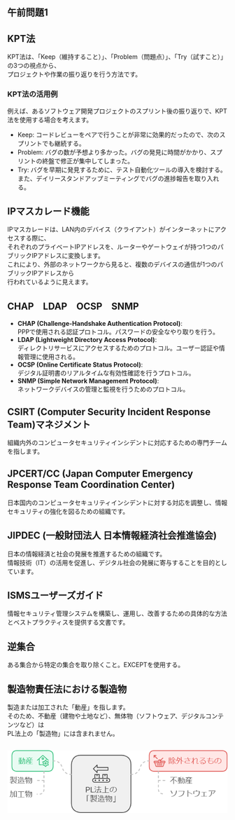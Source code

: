 ## 午前問題1

## KPT法

KPT法は、「Keep（維持すること）」、「Problem（問題点）」、「Try（試すこと）」の3つの視点から、  
プロジェクトや作業の振り返りを行う方法です。

### KPT法の活用例

例えば、あるソフトウェア開発プロジェクトのスプリント後の振り返りで、KPT法を使用する場合を考えます。

- Keep: コードレビューをペアで行うことが非常に効果的だったので、次のスプリントでも継続する。
- Problem: バグの数が予想より多かった。バグの発見に時間がかかり、スプリントの終盤で修正が集中してしまった。
- Try: バグを早期に発見するために、テスト自動化ツールの導入を検討する。  
   また、デイリースタンドアップミーティングでバグの進捗報告を取り入れる。

## IPマスカレード機能

IPマスカレードは、LAN内のデバイス（クライアント）がインターネットにアクセスする際に、  
それぞれのプライベートIPアドレスを、ルーターやゲートウェイが持つ1つのパブリックIPアドレスに変換します。  
これにより、外部のネットワークから見ると、複数のデバイスの通信が1つのパブリックIPアドレスから  
行われているように見えます。

## CHAP　LDAP　OCSP　SNMP

- **CHAP (Challenge-Handshake Authentication Protocol)**:  
   PPPで使用される認証プロトコル。パスワードの安全なやり取りを行う。
- **LDAP (Lightweight Directory Access Protocol)**:  
   ディレクトリサービスにアクセスするためのプロトコル。ユーザー認証や情報管理に使用される。
- **OCSP (Online Certificate Status Protocol)**:  
   デジタル証明書のリアルタイムな有効性確認を行うプロトコル。
- **SNMP (Simple Network Management Protocol)**:  
   ネットワークデバイスの管理と監視を行うためのプロトコル。

## CSIRT (Computer Security Incident Response Team)マネジメント

組織内外のコンピュータセキュリティインシデントに対応するための専門チームを指します。

## JPCERT/CC (Japan Computer Emergency Response Team Coordination Center)

日本国内のコンピュータセキュリティインシデントに対する対応を調整し、情報セキュリティの強化を図るための組織です。

## JIPDEC (一般財団法人 日本情報経済社会推進協会)

日本の情報経済と社会の発展を推進するための組織です。  
情報技術（IT）の活用を促進し、デジタル社会の発展に寄与することを目的としています。

## ISMSユーザーズガイド

情報セキュリティ管理システムを構築し、運用し、改善するための具体的な方法とベストプラクティスを提供する文書です。

## 逆集合

ある集合から特定の集合を取り除くこと。EXCEPTを使用する。

## 製造物責任法における製造物

製造または加工された「動産」を指します。  
そのため、不動産（建物や土地など）、無体物（ソフトウェア、デジタルコンテンツなど）は  
PL法上の「製造物」には含まれません。

## ![製造物.png](/応用情報/R4秋/製造物.png "製造物.png")
